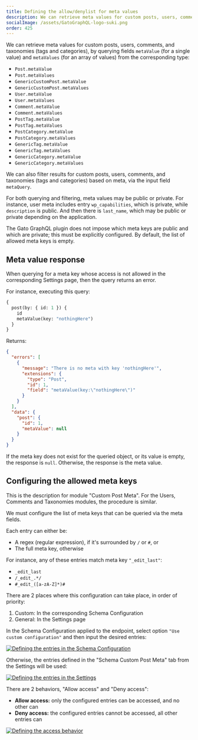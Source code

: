 ```yaml
---
title: Defining the allow/denylist for meta values
description: We can retrieve meta values for custom posts, users, comments, and taxonomies (tags and categories), by querying fields 'metaValue' and 'metaValues' from the corresponding type.
socialImage: /assets/GatoGraphQL-logo-suki.png
order: 425
---
```


We can retrieve meta values for custom posts, users, comments, and taxonomies (tags and categories), by querying fields `metaValue` (for a single value) and `metaValues` (for an array of values) from the corresponding type:

- `Post.metaValue`
- `Post.metaValues`
- `GenericCustomPost.metaValue`
- `GenericCustomPost.metaValues`
- `User.metaValue`
- `User.metaValues`
- `Comment.metaValue`
- `Comment.metaValues`
- `PostTag.metaValue`
- `PostTag.metaValues`
- `PostCategory.metaValue`
- `PostCategory.metaValues`
- `GenericTag.metaValue`
- `GenericTag.metaValues`
- `GenericCategory.metaValue`
- `GenericCategory.metaValues`

We can also filter results for custom posts, users, comments, and taxonomies (tags and categories) based on meta, via the input field `metaQuery`.

For both querying and filtering, meta values may be public or private. For instance, user meta includes entry `wp_capabilities`, which is private, while `description` is public. And then there is `last_name`, which may be public or private depending on the application.

The Gato GraphQL plugin does not impose which meta keys are public and which are private; this must be explicitly configured. By default, the list of allowed meta keys is empty.

## Meta value response

When querying for a meta key whose access is not allowed in the corresponding Settings page, then the query returns an error.

For instance, executing this query:

```graphql
{
  post(by: { id: 1 }) {
    id
    metaValue(key: "nothingHere")
  }
}
```

Returns:

```json
{
  "errors": [
    {
      "message": "There is no meta with key 'nothingHere'",
      "extensions": {
        "type": "Post",
        "id": 1,
        "field": "metaValue(key:\"nothingHere\")"
      }
    }
  ],
  "data": {
    "post": {
      "id": 1,
      "metaValue": null
    }
  }
}
```

If the meta key does not exist for the queried object, or its value is empty, the response is `null`. Otherwise, the response is the meta value.

## Configuring the allowed meta keys

This is the description for module "Custom Post Meta". For the Users, Comments and Taxonomies modules, the procedure is similar.

We must configure the list of meta keys that can be queried via the meta fields.

Each entry can either be:

- A regex (regular expression), if it's surrounded by `/` or `#`, or
- The full meta key, otherwise

For instance, any of these entries match meta key `"_edit_last"`:

- `_edit_last`
- `/_edit_.*/`
- `#_edit_([a-zA-Z]*)#`

There are 2 places where this configuration can take place, in order of priority:

1. Custom: In the corresponding Schema Configuration
2. General: In the Settings page

In the Schema Configuration applied to the endpoint, select option `"Use custom configuration"` and then input the desired entries:

<a href="/assets/guides/upstream/schema-configuration-custompost-meta-entries.png" target="_blank">![Defining the entries in the Schema Configuration](/assets/guides/upstream/schema-configuration-custompost-meta-entries.png "Defining the entries in the Schema Configuration")</a>

Otherwise, the entries defined in the "Schema Custom Post Meta" tab from the Settings will be used:

<div class="img-width-1024" markdown=1>

<a href="/assets/guides/upstream/settings-custompost-meta-entries.png" target="_blank">![Defining the entries in the Settings](/assets/guides/upstream/settings-custompost-meta-entries.png "Defining the entries in the Settings")</a>

</div>

There are 2 behaviors, "Allow access" and "Deny access":

- **Allow access:** only the configured entries can be accessed, and no other can<br/>
- **Deny access:** the configured entries cannot be accessed, all other entries can

<div class="img-width-1024" markdown=1>

<a href="/assets/guides/upstream/schema-configuration-custompost-meta-behavior.png" target="_blank">![Defining the access behavior](/assets/guides/upstream/schema-configuration-custompost-meta-behavior.png "Defining the access behavior")</a>

</div>
